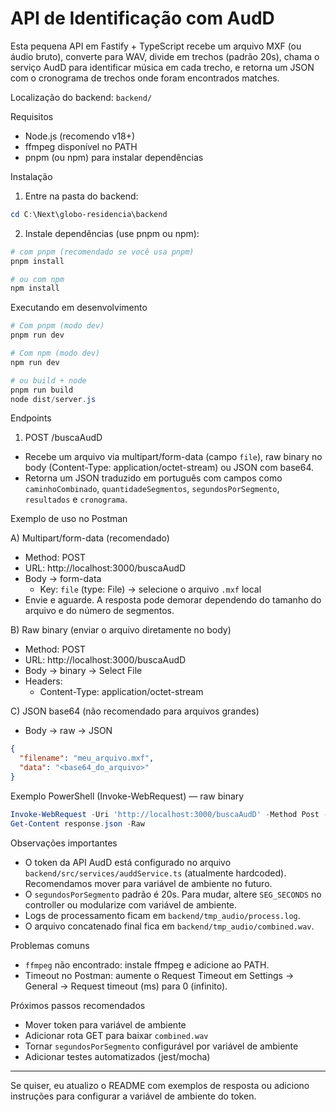 # API de Identificação com AudD

Esta pequena API em Fastify + TypeScript recebe um arquivo MXF (ou áudio bruto), converte para WAV, divide em trechos (padrão 20s), chama o serviço AudD para identificar música em cada trecho, e retorna um JSON com o cronograma de trechos onde foram encontrados matches.

Localização do backend: `backend/`

Requisitos
- Node.js (recomendo v18+)
- ffmpeg disponível no PATH
- pnpm (ou npm) para instalar dependências

Instalação
1. Entre na pasta do backend:
```powershell
cd C:\Next\globo-residencia\backend
```
2. Instale dependências (use pnpm ou npm):
```powershell
# com pnpm (recomendado se você usa pnpm)
pnpm install

# ou com npm
npm install
```

Executando em desenvolvimento
```powershell
# Com pnpm (modo dev)
pnpm run dev

# Com npm (modo dev)
npm run dev

# ou build + node
pnpm run build
node dist/server.js
```

Endpoints

1) POST /buscaAudD
- Recebe um arquivo via multipart/form-data (campo `file`), raw binary no body (Content-Type: application/octet-stream) ou JSON com base64.
- Retorna um JSON traduzido em português com campos como `caminhoCombinado`, `quantidadeSegmentos`, `segundosPorSegmento`, `resultados` e `cronograma`.

Exemplo de uso no Postman

A) Multipart/form-data (recomendado)
- Method: POST
- URL: http://localhost:3000/buscaAudD
- Body → form-data
  - Key: `file` (type: File) → selecione o arquivo `.mxf` local
- Envie e aguarde. A resposta pode demorar dependendo do tamanho do arquivo e do número de segmentos.

B) Raw binary (enviar o arquivo diretamente no body)
- Method: POST
- URL: http://localhost:3000/buscaAudD
- Body → binary → Select File
- Headers:
  - Content-Type: application/octet-stream

C) JSON base64 (não recomendado para arquivos grandes)
- Body → raw → JSON
```json
{
  "filename": "meu_arquivo.mxf",
  "data": "<base64_do_arquivo>"
}
```

Exemplo PowerShell (Invoke-WebRequest) — raw binary
```powershell
Invoke-WebRequest -Uri 'http://localhost:3000/buscaAudD' -Method Post -InFile 'C:\caminho\para\arquivo.mxf' -ContentType 'application/octet-stream' -UseBasicParsing -OutFile 'response.json'
Get-Content response.json -Raw
```

Observações importantes
- O token da API AudD está configurado no arquivo `backend/src/services/auddService.ts` (atualmente hardcoded). Recomendamos mover para variável de ambiente no futuro.
- O `segundosPorSegmento` padrão é 20s. Para mudar, altere `SEG_SECONDS` no controller ou modularize com variável de ambiente.
- Logs de processamento ficam em `backend/tmp_audio/process.log`.
- O arquivo concatenado final fica em `backend/tmp_audio/combined.wav`.

Problemas comuns
- `ffmpeg` não encontrado: instale ffmpeg e adicione ao PATH.
- Timeout no Postman: aumente o Request Timeout em Settings → General → Request timeout (ms) para 0 (infinito).

Próximos passos recomendados
- Mover token para variável de ambiente
- Adicionar rota GET para baixar `combined.wav`
- Tornar `segundosPorSegmento` configurável por variável de ambiente
- Adicionar testes automatizados (jest/mocha)

---
Se quiser, eu atualizo o README com exemplos de resposta ou adiciono instruções para configurar a variável de ambiente do token.